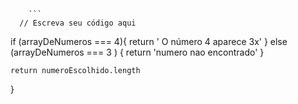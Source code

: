 ```function contaOcorrencias(arrayDeNumeros, numeroEscolhido) {
    ```
  // Escreva seu código aqui
  ```
  if (arrayDeNumeros === 4){
    return ' O número 4 aparece 3x'
  }
  else (arrayDeNumeros === 3 ) {
    return 'numero nao encontrado'
  }
  ``` 
  return numeroEscolhido.length
  ```
}
```